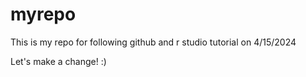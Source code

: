 # myrepo
This is my repo for following github and r studio tutorial on 4/15/2024

Let's make a change! :)
